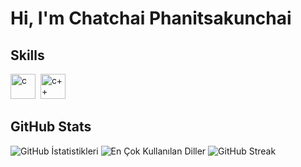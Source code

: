 # Hi, I'm Chatchai Phanitsakunchai

## Skills

<p align="left">
<img src="https://www.britefish.net/wp-content/uploads/2019/07/logo-c-1.png" alt="c" width="40" height="40"/>&nbsp;
<img src="https://th.bing.com/th/id/R.e4f46516b8d0d4b45f958b7e404f2d55?rik=Z%2bCc5%2fCmWfBJyQ&pid=ImgRaw&r=0" alt="c++" width="40" height="40"/>&nbsp;
</p>

## GitHub Stats

<img src="https://github-readme-stats.vercel.app/api?username=Hextech-Gunblade&show_icons=true&count_private=true&theme=null" alt="GitHub İstatistikleri" />

<img src="https://github-readme-stats.vercel.app/api/top-langs/?username=Hextech-Gunblade&layout=compact&theme=null" alt="En Çok Kullanılan Diller" />

<img src="https://github-readme-streak-stats.herokuapp.com/?user=Hextech-Gunblade&theme=null" alt="GitHub Streak" />



<!--
**Hextech-Gunblade/Hextech-Gunblade** is a ✨ _special_ ✨ repository because its `README.md` (this file) appears on your GitHub profile.

Here are some ideas to get you started:

- 🔭 I’m currently working on ...
- 🌱 I’m currently learning ...
- 👯 I’m looking to collaborate on ...
- 🤔 I’m looking for help with ...
- 💬 Ask me about ...
- 📫 How to reach me: ...
- 😄 Pronouns: ...
- ⚡ Fun fact: ...
-->
